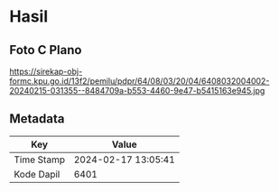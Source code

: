 # Hasil

## Foto C Plano

https://sirekap-obj-formc.kpu.go.id/13f2/pemilu/pdpr/64/08/03/20/04/6408032004002-20240215-031355--8484709a-b553-4460-9e47-b5415163e945.jpg


## Metadata

| Key        | Value               |
| ---------- | ------------------- |
| Time Stamp | 2024-02-17 13:05:41 |
| Kode Dapil | 6401                |



